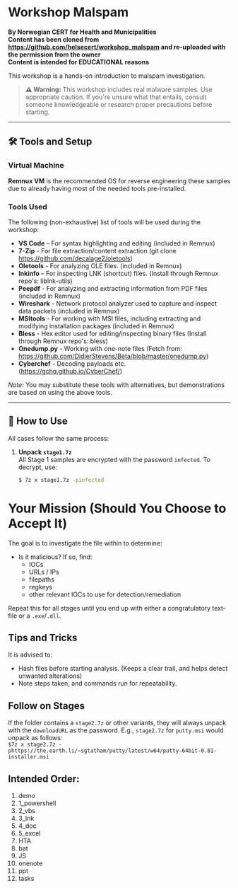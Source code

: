 # Workshop Malspam

**By Norwegian CERT for Health and Municipalities**<br>
**Content has been cloned from https://github.com/helsecert/workshop_malspam and re-uploaded with the permission from the owner**<br>
**Content is intended for EDUCATIONAL reasons**<br>

This workshop is a hands-on introduction to malspam investigation.

> **⚠️ Warning:** This workshop includes real malware samples. Use appropriate caution. If you're unsure what that entails, consult someone knowledgeable or research proper precautions before starting.

---

## 🛠️ Tools and Setup

### Virtual Machine

**Remnux VM** is the recommended OS for reverse engineering these samples due to already having most of the needed tools pre-installed.

### Tools Used

The following (non-exhaustive) list of tools will be used during the workshop:

- **VS Code** – For syntax highlighting and editing (included in Remnux)
- **7-Zip** - For file extraction/content extraction (git clone https://github.com/decalage2/oletools)
- **Oletools** - For analyzing OLE files. (included in Remnux) 
- **lnkinfo** – For inspecting LNK (shortcut) files. (Install through Remnux repo's: liblnk-utils)
- **Peepdf** - For analyzing and extracting information from PDF files (included in Remnux)
- **Wireshark** - Network protocol analyzer used to capture and inspect data packets (included in Remnux)
- **MSItools** - For working with MSI files, including extracting and modifying installation packages (included in Remnux)
- **Bless** - Hex editor used for editing/inspecting binary files (Install through Remnux repo's: bless)
- **Onedump.py** - Working with one-note files (Fetch from: https://github.com/DidierStevens/Beta/blob/master/onedump.py)
- **Cyberchef** - Decoding payloads etc. (https://gchq.github.io/CyberChef/)

*Note:* You may substitute these tools with alternatives, but demonstrations are based on using the above tools.

---

## 🚀 How to Use

All cases follow the same process:

1. **Unpack `stage1.7z`**  
   All Stage 1 samples are encrypted with the password `infected`. To decrypt, use:
   ```bash
   $ 7z x stage1.7z -pinfected

# Your Mission (Should You Choose to Accept It)

The goal is to investigate the file within to determine:

- Is it malicious? If so, find:
  - IOCs
  - URLs / IPs
  - filepaths
  - regkeys
  - other relevant IOCs to use for detection/remediation

Repeat this for all stages until you end up with either a congratulatory text-file or a `.exe`/`.dll`.

## Tips and Tricks

It is advised to:

- Hash files before starting analysis. (Keeps a clear trail, and helps detect unwanted alterations)
- Note steps taken, and commands run for repeatability.

## Follow on Stages

If the folder contains a `stage2.7z` or other variants, they will always unpack with the `downloadURL` as the password. E.g., `stage2.7z` for `putty.msi` would unpack as follows:  
`$7z x stage2.7z -phttps://the.earth.li/~sgtatham/putty/latest/w64/putty-64bit-0.81-installer.msi`

## Intended Order:

1. demo
2. 1_powershell
3. 2_vbs
4. 3_lnk
5. 4_doc
6. 5_excel
7. HTA
8. bat
9. JS
10. onenote
11. ppt
12. tasks
